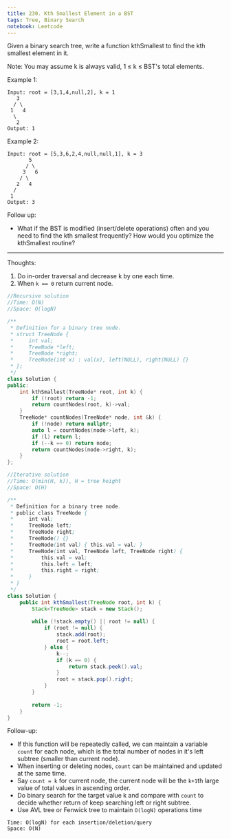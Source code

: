 ```yaml
---
title: 230. Kth Smallest Element in a BST
tags: Tree, Binary Search
notebook: Leetcode
---
```

Given a binary search tree, write a function kthSmallest to find the kth smallest element in it.

Note: 
You may assume k is always valid, 1 ≤ k ≤ BST's total elements.

Example 1:
```
Input: root = [3,1,4,null,2], k = 1
   3
  / \
 1   4
  \
   2
Output: 1
```
Example 2:
```
Input: root = [5,3,6,2,4,null,null,1], k = 3
       5
      / \
     3   6
    / \
   2   4
  /
 1
Output: 3
```

Follow up:
- What if the BST is modified (insert/delete operations) often and you need to find the kth smallest frequently? How would you optimize the kthSmallest routine?


----------
Thoughts:
1. Do in-order traversal and decrease k by one each time.
2. When `k == 0` return current node.

```c++
//Recursive solution
//Time: O(N)
//Space: O(logN)

/**
 * Definition for a binary tree node.
 * struct TreeNode {
 *     int val;
 *     TreeNode *left;
 *     TreeNode *right;
 *     TreeNode(int x) : val(x), left(NULL), right(NULL) {}
 * };
 */
class Solution {
public:
    int kthSmallest(TreeNode* root, int k) {
        if (!root) return -1;
        return countNodes(root, k)->val;
    }
    TreeNode* countNodes(TreeNode* node, int &k) {
        if (!node) return nullptr;
        auto l = countNodes(node->left, k);
        if (l) return l;
        if (--k == 0) return node;
        return countNodes(node->right, k);
    }
};
```

```Java
//Iterative solution
//Time: O(min(H, k)), H = tree height
//Space: O(H)

/**
 * Definition for a binary tree node.
 * public class TreeNode {
 *     int val;
 *     TreeNode left;
 *     TreeNode right;
 *     TreeNode() {}
 *     TreeNode(int val) { this.val = val; }
 *     TreeNode(int val, TreeNode left, TreeNode right) {
 *         this.val = val;
 *         this.left = left;
 *         this.right = right;
 *     }
 * }
 */
class Solution {
    public int kthSmallest(TreeNode root, int k) {
        Stack<TreeNode> stack = new Stack();
        
        while (!stack.empty() || root != null) {
            if (root != null) {
                stack.add(root);
                root = root.left;
            } else {
                k--;
                if (k == 0) {
                    return stack.peek().val;
                }
                root = stack.pop().right;
            }
        }
        
        return -1;
    }
}
```
Follow-up:
- If this function will be repeatedly called, we can maintain a variable `count` for each node, which is the total number of nodes in it's left subtree (smaller than current node). 
- When inserting or deleting nodes, `count` can be maintained and updated at the same time.
- Say `count = k` for current node, the current node will be the `k+1`th large value of total values in ascending order.
- Do binary search for the target value k and compare with `count` to decide whether return of keep searching left or right subtree. 
- Use AVL tree or Fenwick tree to maintain `O(logN)` operations time
```
Time: O(logN) for each insertion/deletion/query
Space: O(N)
```